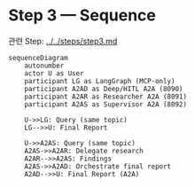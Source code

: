 # Step 3 — Sequence

관련 Step: [../../steps/step3.md](../../steps/step3.md)

```mermaid
sequenceDiagram
    autonumber
    actor U as User
    participant LG as LangGraph (MCP-only)
    participant A2AD as Deep/HITL A2A (8090)
    participant A2AR as Researcher A2A (8091)
    participant A2AS as Supervisor A2A (8092)

    U->>LG: Query (same topic)
    LG-->>U: Final Report

    U->>A2AS: Query (same topic)
    A2AS->>A2AR: Delegate research
    A2AR-->>A2AS: Findings
    A2AS->>A2AD: Orchestrate final report
    A2AD-->>U: Final Report (A2A)
```
